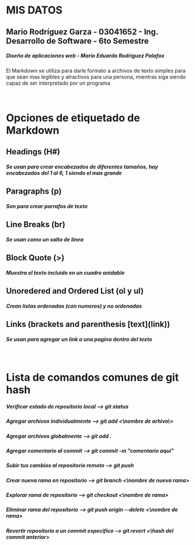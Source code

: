 <h1>MIS DATOS</h1>

<h2>Mario Rodríguez Garza - 03041652 - Ing. Desarrollo de Software - 6to Semestre</h2>

<h5>Diseño de aplicaciones web - Mario Eduardo Rodríguez Palafox</h5>

<p>El Markdown se utiliza para darle formato a archivos de texto simples para que sean mas legibles y atractivos para una persona, mientras siga siendo capaz de ser interpretado por un programa </p>


<br>

<h1>Opciones de etiquetado de Markdown</h1>

<h2>Headings (H#)</h2>

<h5>Se usan para crear encabezados de diferentes tamaños, hay encabezados del 1 al 6, 1 siendo el mas grande</h5>


<h2>Paragraphs (p)</h2>

<h5>Son para crear parrafos de texto</h5>


<h2>Line Breaks (br)</h2>

<h5>Se usan como un salto de linea</h5>


<h2>Block Quote (>)</h2>

<h5>Muestra el texto incluido en un cuadro anidable</h5>


<h2>Unoredered and Ordered List (ol y ul)</h2>

<h5>Crean listas ordenadas (con numeros) y no ordenadas</h5>


<h2>Links (brackets and parenthesis [text](link))</h2>

<h5>Se usan para agregar un link a una pagina dentro del texto</h5>


<br>

<h1>Lista de comandos comunes de git hash</h1>

<h5>Verificar estado de repositorio local --> git status</h5>

<h5>Agregar archivos individualmente --> git add <\nombre de arhivo\> </h5>

<h5>Agregar archivos globalmente --> git add . </h5>

<h5>Agregar comentario al commit --> git commit -m "comentario aqui" </h5>

<h5>Subir tus cambios al repositorio remoto --> git push </h5>

<h5>Crear nueva rama en repositorio --> git branch <\nombre de nueva rama> </h5>

<h5>Explorar rama de repositorio --> git checkout <\nombre de rama> </h5>

<h5>Eliminar rama del repositorio --> git push origin --delete <\nombre de rama> </h5>

<h5>Revertir repositorio a un commit especifico --> git revert <\hash del commit anterior> </h5>





